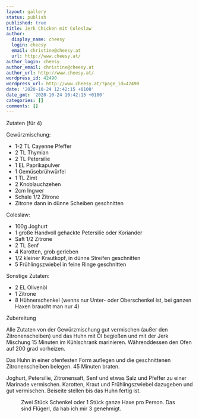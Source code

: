 ```yaml
---
layout: gallery
status: publish
published: true
title: Jerk Chicken mit Coleslaw
author:
  display_name: cheesy
  login: cheesy
  email: christine@cheesy.at
  url: http://www.cheesy.at/
author_login: cheesy
author_email: christine@cheesy.at
author_url: http://www.cheesy.at/
wordpress_id: 42490
wordpress_url: http://www.cheesy.at/?page_id=42490
date: '2020-10-24 12:42:15 +0100'
date_gmt: '2020-10-24 10:42:15 +0100'
categories: []
comments: []
---
```

<!-- wp:paragraph -->
Zutaten (für 4)
<!-- /wp:paragraph -->
<!-- wp:paragraph -->
Gewürzmischung:
<!-- /wp:paragraph -->
<!-- wp:list -->
- 1-2 TL Cayenne Pfeffer
- 2 TL Thymian
- 2 TL Petersilie
- 1 EL Paprikapulver
- 1 Gemüsebrühwürfel
- 1 TL Zimt
- 2 Knoblauchzehen
- 2cm Ingwer
- Schale 1/2 Zitrone
- Zitrone dann in dünne Scheiben geschnitten
<!-- /wp:list -->
<!-- wp:paragraph -->
Coleslaw:
<!-- /wp:paragraph -->
<!-- wp:list -->
- 100g Joghurt
- 1 große Handvoll gehackte Petersilie oder Koriander
- Saft 1/2 Zitrone
- 2 TL Senf
- 4 Karotten, grob gerieben
- 1/2 kleiner Krautkopf, in dünne Streifen geschnitten
- 5 Frühlingszwiebel in feine Ringe geschnitten
<!-- /wp:list -->
<!-- wp:paragraph -->
Sonstige Zutaten:
<!-- /wp:paragraph -->
<!-- wp:list -->
- 2 EL Olivenöl
- 1 Zitrone
- 8 Hühnerschenkel (wenns nur Unter- oder Oberschenkel ist, bei ganzen Haxen braucht man nur 4)
<!-- /wp:list -->
<!-- wp:paragraph -->
Zubereitung
<!-- /wp:paragraph -->
<!-- wp:paragraph -->
Alle Zutaten von der Gewürzmischung gut vermischen (außer den Zitronenscheiben) und das Huhn mit Öl begießen und mit der Jerk Mischung 15 Minuten im Kühlschrank marinieren. Währenddessen den Ofen auf 200 grad vorheizen.
<!-- /wp:paragraph -->
<!-- wp:paragraph -->
Das Huhn in einer ofenfesten Form auflegen und die geschnittenen Zitronenscheiben belegen. 45 Minuten braten.
<!-- /wp:paragraph -->
<!-- wp:paragraph -->
Joghurt, Petersilie, Zitronensaft, Senf und etwas Salz und Pfeffer zu einer Marinade vermischen. Karotten, Kraut und Frühlingszwiebel dazugeben und gut vermischen. Beiseite stellen bis das Huhn fertig ist.
<!-- /wp:paragraph -->
<!-- wp:image {"id":42491} -->
<figure class="wp-block-image"><img src="http://www.cheesy.at/wp-content/uploads/Jerk-Chicken-1.jpg" alt="" class="wp-image-42491"><br>
<figcaption>Zwei Stück Schenkel oder 1 Stück ganze Haxe pro Person. Das sind Flügerl, da hab ich mir 3 genehmigt.</figcaption>
</figure>
<!-- /wp:image -->
